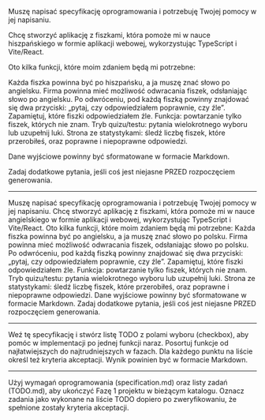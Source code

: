Muszę napisać specyfikację oprogramowania i potrzebuję Twojej pomocy w jej napisaniu.

Chcę stworzyć aplikację z fiszkami, która pomoże mi w nauce hiszpańskiego w formie aplikacji webowej, wykorzystując TypeScript i Vite/React.

Oto kilka funkcji, które moim zdaniem będą mi potrzebne:

Każda fiszka powinna być po hiszpańsku, a ja muszę znać słowo po angielsku.
Firma powinna mieć możliwość odwracania fiszek, odsłaniając słowo po angielsku.
Po odwróceniu, pod każdą fiszką powinny znajdować się dwa przyciski: „pytaj, czy odpowiedziałem poprawnie, czy źle”.
Zapamiętuj, które fiszki odpowiedziałem źle.
Funkcja: powtarzanie tylko fiszek, których nie znam.
Tryb quizu/testu: pytania wielokrotnego wyboru lub uzupełnij luki.
Strona ze statystykami: śledź liczbę fiszek, które przerobiłeś, oraz poprawne i niepoprawne odpowiedzi.

Dane wyjściowe powinny być sformatowane w formacie Markdown.

Zadaj dodatkowe pytania, jeśli coś jest niejasne PRZED rozpoczęciem generowania.

----

Muszę napisać specyfikację oprogramowania i potrzebuję Twojej pomocy w jej napisaniu.
Chcę stworzyć aplikację z fiszkami, która pomoże mi w nauce angielskiego w formie aplikacji webowej, wykorzystując TypeScript i Vite/React.
Oto kilka funkcji, które moim zdaniem będą mi potrzebne:
Każda fiszka powinna być po angielsku, a ja muszę znać słowo po polsku.
Firma powinna mieć możliwość odwracania fiszek, odsłaniając słowo po polsku.
Po odwróceniu, pod każdą fiszką powinny znajdować się dwa przyciski: „pytaj, czy odpowiedziałem poprawnie, czy źle”.
Zapamiętuj, które fiszki odpowiedziałem źle.
Funkcja: powtarzanie tylko fiszek, których nie znam.
Tryb quizu/testu: pytania wielokrotnego wyboru lub uzupełnij luki.
Strona ze statystykami: śledź liczbę fiszek, które przerobiłeś, oraz poprawne i niepoprawne odpowiedzi.
Dane wyjściowe powinny być sformatowane w formacie Markdown.
Zadaj dodatkowe pytania, jeśli coś jest niejasne PRZED rozpoczęciem generowania.

---

Weź tę specyfikację i stwórz listę TODO z polami wyboru (checkbox), aby pomóc w implementacji po jednej funkcji naraz. Posortuj funkcje od najłatwiejszych do najtrudniejszych w fazach. Dla każdego punktu na liście określ też kryteria akceptacji. Wynik powinien być w formacie Markdown.

---

Użyj wymagań oprogramowania (specification.md) oraz listy zadań (TODO.md), aby ukończyć Fazę 1 projektu w bieżącym katalogu. Oznacz zadania jako wykonane na liście TODO dopiero po zweryfikowaniu, że spełnione zostały kryteria akceptacji.